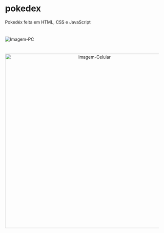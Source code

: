 # pokedex
Pokedéx feita em HTML, CSS e JavaScript

#

<img src="https://user-images.githubusercontent.com/106355029/231313427-70d8dd78-d5c3-43b2-9cb8-6613d0104fdd.png" alt="Imagem-PC">

#

<div align="center">
  <img src="https://user-images.githubusercontent.com/106355029/231313757-4af1682a-9fa9-4355-9fe6-8faf02dbbb0b.jpeg" alt="Imagem-Celular" height="570">
</div>
